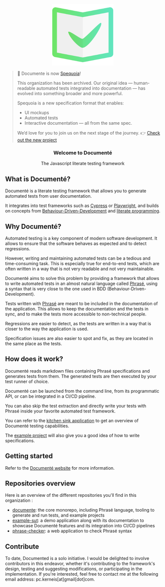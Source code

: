 <p align="center">
    <a href="https://github.com/documente/documente">
        <img alt="Logo for the Documenté literate testing framework" src="https://github.com/documente/documente.github.io/raw/main/public/logo.svg" title="Documenté logo" width="200"/>
    </a>
</p>

> 📢 Documente is now [Spequoia](https://github.com/spequoia)!
>
> This organization has been archived.
> Our original idea — human-readable automated tests integrated into documentation — has evolved into something broader and more powerful.
> 
> Spequoia is a new specification format that enables:
> - UI mockups
> - Automated tests
> - Interactive documentation — all from the same spec.
> 
> We’d love for you to join us on the next stage of the journey.
> 👉 [Check out the new project](https://github.com/spequoia)

<h3 align="center">Welcome to Documenté</h3>

<p align="center">
The Javascript literate testing framework
</p>

## What is Documenté?

Documenté is a literate testing framework that allows you to generate automated tests from user documentation.

It integrates into test frameworks such as [Cypress](https://www.cypress.io/) or [Playwright](https://playwright.dev/), and builds on concepts from [Behaviour-Driven-Development](https://en.wikipedia.org/wiki/Behavior-driven_development) and [literate programming](https://en.wikipedia.org/wiki/Literate_programming).

##  Why Documenté?

Automated testing is a key component of modern software development.
It allows to ensure that the software behaves as expected and to detect regressions.

However, writing and maintaining automated tests can be a tedious and time-consuming task.
This is especially true for end-to-end tests, which are often written in a way that is not very readable and not very maintainable.

Documenté aims to solve this problem by providing a framework that allows to write automated tests
in an almost natural language called [Phrasé](https://github.com/documente/documente/tree/main/packages/phrase), using a syntax that is very close to the one used in BDD (Behaviour-Driven-Development).

Tests written with [Phrasé](https://github.com/documente/documente/tree/main/packages/phrase) are meant to be included in the documentation of the application.
This allows to keep the documentation and the tests in sync, and to make the tests more accessible to non-technical people.

Regressions are easier to detect, as the tests are written in a way that is closer to the way the application is used.

Specification issues are also easier to spot and fix, as they are located in the same place as the tests.

## How does it work?

Documenté reads markdown files containing Phrasé specifications and generates tests from them.
The generated tests are then executed by your test runner of choice.

Documenté can be launched from the command line, from its programmatic API, or can be integrated in a CI/CD pipeline.

You can also skip the test extraction and directly write your tests with Phrasé inside your favorite automated test framework.

You can refer to the [kitchen sink application](https://documente.github.io/documente) to get an overview of Documenté testing capabilities.

The [example project](https://github.com/documente/example-sut) will also give you a good idea of how to write specifications.

## Getting started

Refer to the [Documenté website](https://documente.github.io/) for more information.

## Repositories overview

Here is an overview of the different repositories you'll find in this organization :
- [documente](https://github.com/documente/documente): the core monorepo, including Phrasé language, tooling to generate and run tests, and example projects
- [example-sut](https://github.com/documente/example-sut): a demo application along with its documentation to showcase Documenté features and its integration into CI/CD pipelines
- [phrase-checker](https://github.com/documente/phrase-checker): a web application to check Phrasé syntax

## Contribute

To date, Documented is a solo initiative. I would be delighted to involve contributors in this endeavor, whether it's contributing to the framework's design, testing and suggesting modifications, or participating in the implementation. If you're interested, feel free to contact me at the following email address: pc.kerneis[at]gmail[dot]com.
